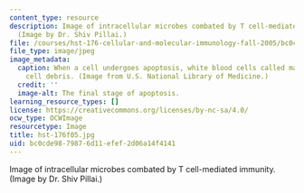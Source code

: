 ```yaml
---
content_type: resource
description: Image of intracellular microbes combated by T cell-mediated immunity.
  (Image by Dr. Shiv Pillai.)
file: /courses/hst-176-cellular-and-molecular-immunology-fall-2005/bc0cde9879876d11efef2d06a14f4141_hst-176f05.jpg
file_type: image/jpeg
image_metadata:
  caption: When a cell undergoes apoptosis, white blood cells called macrophages consume
    cell debris. (Image from U.S. National Library of Medicine.)
  credit: ''
  image-alt: The final stage of apoptosis.
learning_resource_types: []
license: https://creativecommons.org/licenses/by-nc-sa/4.0/
ocw_type: OCWImage
resourcetype: Image
title: hst-176f05.jpg
uid: bc0cde98-7987-6d11-efef-2d06a14f4141
---
```

Image of intracellular microbes combated by T cell-mediated immunity. (Image by Dr. Shiv Pillai.)